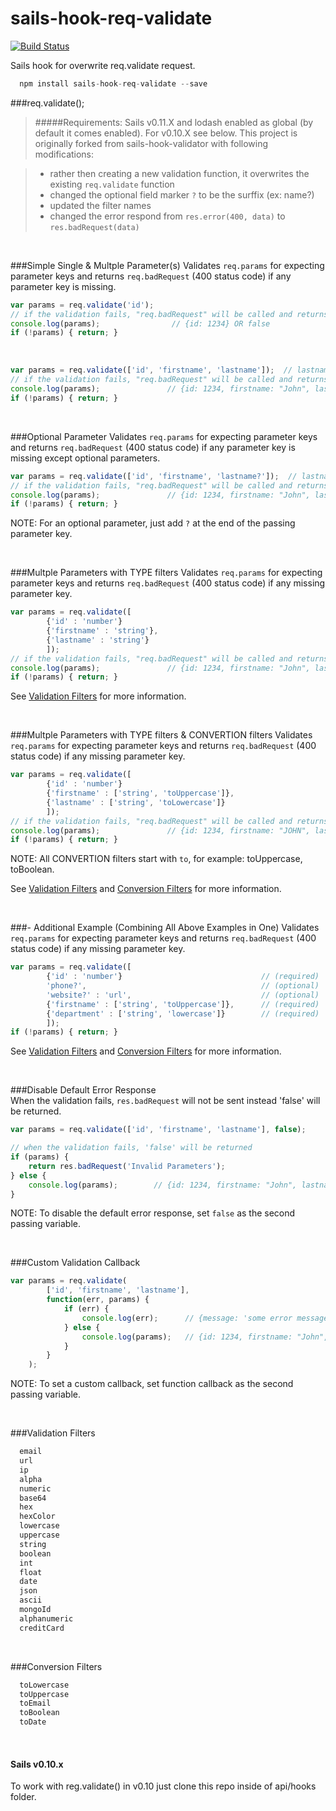 # sails-hook-req-validate

[![Build Status](https://travis-ci.org/JohnKimDev/sails-hook-req-validate.svg?branch=master)](https://travis-ci.org/JohnKimDev/sails-hook-req-validate) 

Sails hook for overwrite req.validate request.

```javascript
  npm install sails-hook-req-validate --save 
```

###req.validate();

> #####Requirements:
Sails v0.11.X and lodash enabled as global (by default it comes enabled). For v0.10.X see below.
This project is originally forked from sails-hook-validator with following modifications:

> * rather then creating a new validation function, it overwrites the existing `req.validate` function
> * changed the optional field marker `?` to be the surffix (ex: name?)
> * updated the filter names
> * changed the error respond from `res.error(400, data)` to `res.badRequest(data)`

<br>

###Simple Single & Multple Parameter(s)
Validates `req.params` for expecting parameter keys and returns `req.badRequest` (400 status code) if any parameter key is missing.

```javascript
var params = req.validate('id');
// if the validation fails, "req.badRequest" will be called and returns 'false'.  
console.log(params);                // {id: 1234} OR false
if (!params) { return; }
```
<br>

```javascript
var params = req.validate(['id', 'firstname', 'lastname']);  // lastname is an OPTIONAL field 
// if the validation fails, "req.badRequest" will be called and returns 'false'.
console.log(params);               // {id: 1234, firstname: "John", lastname: "Doe"} OR false
if (!params) { return; }
```

<br>

###Optional Parameter
Validates `req.params` for expecting parameter keys and returns `req.badRequest` (400 status code) if any parameter key is missing except optional parameters.

```javascript
var params = req.validate(['id', 'firstname', 'lastname?']);  // lastname is an OPTIONAL field 
// if the validation fails, "req.badRequest" will be called and returns 'false'.
console.log(params);               // {id: 1234, firstname: "John", lastname: "Doe"} OR false
if (!params) { return; }
```

NOTE: For an optional parameter, just add `?` at the end of the passing parameter key.

<br>

###Multple Parameters with TYPE filters
Validates `req.params` for expecting parameter keys and returns `req.badRequest` (400 status code) if any missing parameter key.

```javascript
var params = req.validate([
		{'id' : 'number'}
		{'firstname' : 'string'}, 
		{'lastname' : 'string'}
		]);   
// if the validation fails, "req.badRequest" will be called and returns 'false'.
console.log(params);               // {id: 1234, firstname: "John", lastname: "Doe"} OR false
if (!params) { return; }
```
See [Validation Filters](#validation_filters) for more information.

<br>

###Multple Parameters with TYPE filters & CONVERTION filters
Validates `req.params` for expecting parameter keys and returns `req.badRequest` (400 status code) if any missing parameter key.

```javascript
var params = req.validate([
		{'id' : 'number'}
		{'firstname' : ['string', 'toUppercase']}, 
		{'lastname' : ['string', 'toLowercase']}
		]);   
// if the validation fails, "req.badRequest" will be called and returns 'false'.
console.log(params);               // {id: 1234, firstname: "JOHN", lastname: "doe"} OR false
if (!params) { return; }
```
NOTE: All CONVERTION filters start with `to`, for example: toUppercase, toBoolean.

See [Validation Filters](#validation_filters) and [Conversion Filters](#conversion_filters) for more information.

<br>

###- Additional Example (Combining All Above Examples in One) 
Validates `req.params` for expecting parameter keys and returns `req.badRequest` (400 status code) if any missing parameter key.

```javascript
var params = req.validate([
		{'id' : 'number'}                               // (required) 'id' param as NUMBER type
		'phone?',                                       // (optional) 'phone' as ANY type
		'website?' : 'url',                             // (optional) 'website' as URL type
		{'firstname' : ['string', 'toUppercase']},      // (required) 'firstname' as STRING type and convert to UPPERCASE
		{'department' : ['string', 'lowercase']}        // (required) 'department' as STRING type and must be LOWERCASE input
		]);   
if (!params) { return; }
```
See [Validation Filters](#validation_filters) and [Conversion Filters](#conversion_filters) for more information.

<br>

###Disable Default Error Response  
When the validation fails, `res.badRequest` will not be sent instead 'false' will be returned.

```javascript
var params = req.validate(['id', 'firstname', 'lastname'], false);  

// when the validation fails, 'false' will be returned
if (params) {
	return res.badRequest('Invalid Parameters');
} else {
	console.log(params);		// {id: 1234, firstname: "John", lastname: "Doe"}
}
```
NOTE: To disable the default error response, set `false` as the second passing variable.

<br>

###Custom Validation Callback 

```javascript
var params = req.validate(
		['id', 'firstname', 'lastname'],
		function(err, params) {
			if (err) {
				console.log(err);      // {message: 'some error message', invalid: ['id', 'firstname']} 
			} else {
				console.log(params);   // {id: 1234, firstname: "John", lastname: "doe"}
			}
		}
	);  
```
NOTE: To set a custom callback, set function callback as the second passing variable.

<br>

###<a name="validation_filters"></a>Validation Filters

```javascript  
  email
  url
  ip
  alpha
  numeric
  base64
  hex
  hexColor
  lowercase
  uppercase
  string
  boolean
  int
  float
  date
  json
  ascii
  mongoId
  alphanumeric
  creditCard
```

<br>

###<a name="conversion_filters"></a>Conversion Filters

```javascript  
  toLowercase
  toUppercase
  toEmail
  toBoolean
  toDate
```

<br>

#### Sails v0.10.x
To work with reg.validate() in v0.10 just clone this repo inside of api/hooks folder.
